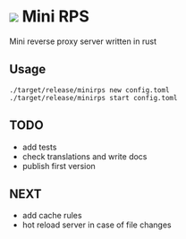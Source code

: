 # ![](assets/favicon.ico)  Mini RPS
Mini reverse proxy server written in rust

## Usage
```
./target/release/minirps new config.toml
./target/release/minirps start config.toml
```

## TODO
 - add tests
 - check translations and write docs
 - publish first version

## NEXT
 - add cache rules
 - hot reload server in case of file changes
